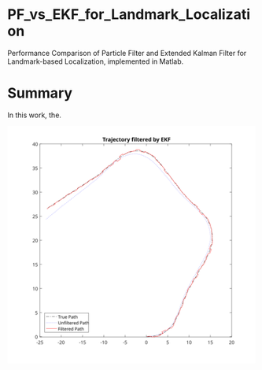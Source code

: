 # PF_vs_EKF_for_Landmark_Localization
Performance Comparison of Particle Filter and Extended Kalman Filter for Landmark-based Localization, implemented in Matlab.

# Summary
In this work, the.
<p align="center">
  <img src="ekf.svg" width="800" alt="accessibility text">
</p>
